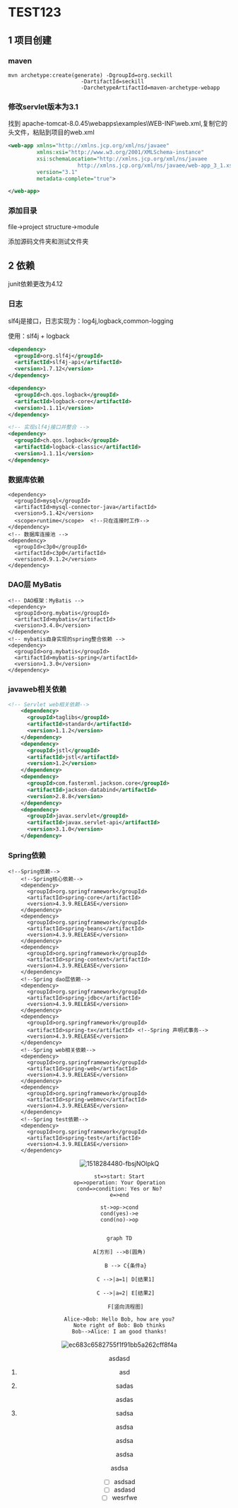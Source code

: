 # TEST123

## 1 项目创建

### maven
```
mvn archetype:create(generate) -DgroupId=org.seckill
                       -DartifactId=seckill
                       -DarchetypeArtifactId=maven-archetype-webapp
```
### 修改servlet版本为3.1
找到 apache-tomcat-8.0.45\webapps\examples\WEB-INF\web.xml,复制它的头文件，粘贴到项目的web.xml

```xml
<web-app xmlns="http://xmlns.jcp.org/xml/ns/javaee"
         xmlns:xsi="http://www.w3.org/2001/XMLSchema-instance"
         xsi:schemaLocation="http://xmlns.jcp.org/xml/ns/javaee
                      http://xmlns.jcp.org/xml/ns/javaee/web-app_3_1.xsd"
         version="3.1"
         metadata-complete="true">

</web-app>
```
### 添加目录
file->project structure->module



添加源码文件夹和测试文件夹

## 2 依赖
junit依赖更改为4.12

### 日志
slf4j是接口，日志实现为：log4j,logback,common-logging

使用：slf4j + logback

```xml
<dependency>
  <groupId>org.slf4j</groupId>
  <artifactId>slf4j-api</artifactId>
  <version>1.7.12</version>
</dependency>

<dependency>
  <groupId>ch.qos.logback</groupId>
  <artifactId>logback-core</artifactId>
  <version>1.1.11</version>
</dependency>

<!-- 实现slf4j接口并整合 -->
<dependency>
  <groupId>ch.qos.logback</groupId>
  <artifactId>logback-classic</artifactId>
  <version>1.1.11</version>
</dependency>
```
### 数据库依赖

```
<dependency>
  <groupId>mysql</groupId>
  <artifactId>mysql-connector-java</artifactId>
  <version>5.1.42</version>
  <scope>runtime</scope>  <!--只在连接时工作-->
</dependency>
<!-- 数据库连接池 -->
<dependency>
  <groupId>c3p0</groupId>
  <artifactId>c3p0</artifactId>
  <version>0.9.1.2</version>
</dependency>
```

### DAO层 MyBatis

```
<!-- DAO框架：MyBatis -->
<dependency>
  <groupId>org.mybatis</groupId>
  <artifactId>mybatis</artifactId>
  <version>3.4.0</version>
</dependency>
<!-- mybatis自身实现的spring整合依赖 -->
<dependency>
  <groupId>org.mybatis</groupId>
  <artifactId>mybatis-spring</artifactId>
  <version>1.3.0</version>
</dependency>
```
### javaweb相关依赖

```xml
<!-- Servlet web相关依赖-->
    <dependency>
      <groupId>taglibs</groupId>
      <artifactId>standard</artifactId>
      <version>1.1.2</version>
    </dependency>
    <dependency>
      <groupId>jstl</groupId>
      <artifactId>jstl</artifactId>
      <version>1.2</version>
    </dependency>
    <dependency>
      <groupId>com.fasterxml.jackson.core</groupId>
      <artifactId>jackson-databind</artifactId>
      <version>2.8.8</version>
    </dependency>
    <dependency>
      <groupId>javax.servlet</groupId>
      <artifactId>javax.servlet-api</artifactId>
      <version>3.1.0</version>
    </dependency>
```

### Spring依赖

```
<!--Spring依赖-->
    <!--Spring核心依赖-->
    <dependency>
      <groupId>org.springframework</groupId>
      <artifactId>spring-core</artifactId>
      <version>4.3.9.RELEASE</version>
    </dependency>
    <dependency>
      <groupId>org.springframework</groupId>
      <artifactId>spring-beans</artifactId>
      <version>4.3.9.RELEASE</version>
    </dependency>
    <dependency>
      <groupId>org.springframework</groupId>
      <artifactId>spring-context</artifactId>
      <version>4.3.9.RELEASE</version>
    </dependency>
    <!--Spring dao层依赖-->
    <dependency>
      <groupId>org.springframework</groupId>
      <artifactId>spring-jdbc</artifactId>
      <version>4.3.9.RELEASE</version>
    </dependency>
    <dependency>
      <groupId>org.springframework</groupId>
      <artifactId>spring-tx</artifactId> <!--Spring 声明式事务-->
      <version>4.3.9.RELEASE</version>
    </dependency>
    <!--Spring web相关依赖-->
    <dependency>
      <groupId>org.springframework</groupId>
      <artifactId>spring-web</artifactId>
      <version>4.3.9.RELEASE</version>
    </dependency>
    <dependency>
      <groupId>org.springframework</groupId>
      <artifactId>spring-webmvc</artifactId>
      <version>4.3.9.RELEASE</version>
    </dependency>
    <!--Spring test依赖-->
    <dependency>
      <groupId>org.springframework</groupId>
      <artifactId>spring-test</artifactId>
      <version>4.3.9.RELEASE</version>
    </dependency>
```

<div align=center>

![1518284480-fbsjNOlpkQ](assets/1518284480-fbsjNOlpkQ.png)







```flow
st=>start: Start
op=>operation: Your Operation
cond=>condition: Yes or No?
e=>end

st->op->cond
cond(yes)->e
cond(no)->op
```

```mermaid

graph TD

A[方形] -->B(圆角)

    B --> C{条件a}

    C -->|a=1| D[结果1]

    C -->|a=2| E[结果2]

    F[竖向流程图]

```

```sequence
Alice->Bob: Hello Bob, how are you?
Note right of Bob: Bob thinks
Bob-->Alice: I am good thanks!
```
![ec683c6582755f1f91bb5a262cff8f4a](assets/ec683c6582755f1f91bb5a262cff8f4a.jpeg)




asdasd

1. asd

2. sadas

   asdas

3. sadsa

   asdsa

   asdsa

   asdsa

asdsa

- [ ] asdsad
- [ ] asdasd
- [ ] wesrfwe

```

```


